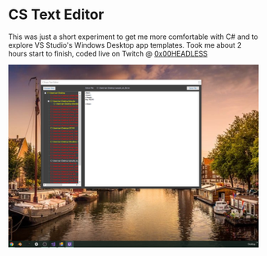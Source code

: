 CS Text Editor
===

This was just a short experiment to get me more comfortable with C# and to explore VS Studio's Windows Desktop app templates. Took me about 2 hours start to finish, coded live on Twitch @ [0x00HEADLESS](https://twitch.tv/0x00HEADLESS)

![Screenshot](https://github.com/igolden/cs_text_editor/raw/master/texteditorsnap.PNG)
